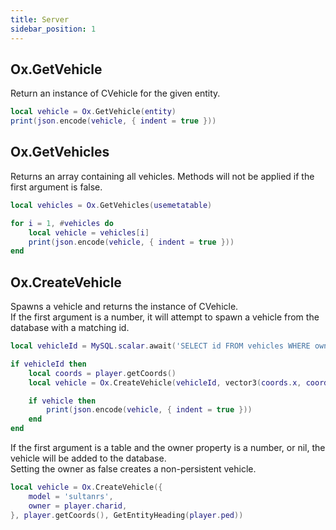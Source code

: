 ```yaml
---
title: Server
sidebar_position: 1
---
```


## Ox.GetVehicle

Return an instance of CVehicle for the given entity.

```lua
local vehicle = Ox.GetVehicle(entity)
print(json.encode(vehicle, { indent = true }))
```

## Ox.GetVehicles

Returns an array containing all vehicles. Methods will not be applied if the first argument is false.

```lua
local vehicles = Ox.GetVehicles(usemetatable)

for i = 1, #vehicles do
    local vehicle = vehicles[i]
    print(json.encode(vehicle, { indent = true }))
end
```

## Ox.CreateVehicle

Spawns a vehicle and returns the instance of CVehicle.  
If the first argument is a number, it will attempt to spawn a vehicle from the database with a matching id.

```lua
local vehicleId = MySQL.scalar.await('SELECT id FROM vehicles WHERE owner = ? LIMIT 1', { player.charid })

if vehicleId then
    local coords = player.getCoords()
    local vehicle = Ox.CreateVehicle(vehicleId, vector3(coords.x, coords.y + 1.0, coords.z) , GetEntityHeading(player.ped))

    if vehicle then
        print(json.encode(vehicle, { indent = true }))
    end
end
```

If the first argument is a table and the owner property is a number, or nil, the vehicle will be added to the database.  
Setting the owner as false creates a non-persistent vehicle.
```lua
local vehicle = Ox.CreateVehicle({
    model = 'sultanrs',
    owner = player.charid,
}, player.getCoords(), GetEntityHeading(player.ped))
```
